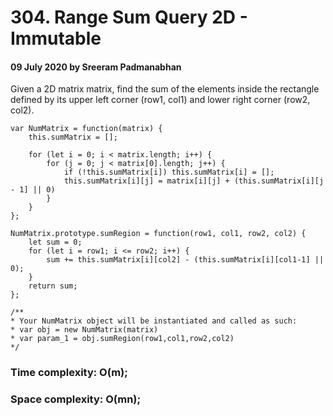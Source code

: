 # 304. Range Sum Query 2D - Immutable

#### 09 July 2020 by Sreeram Padmanabhan

Given a 2D matrix matrix, find the sum of the elements inside the rectangle defined by its upper left corner (row1, col1) and lower right corner (row2, col2).


    var NumMatrix = function(matrix) {
        this.sumMatrix = [];

        for (let i = 0; i < matrix.length; i++) {
            for (j = 0; j < matrix[0].length; j++) {
                if (!this.sumMatrix[i]) this.sumMatrix[i] = [];
                this.sumMatrix[i][j] = matrix[i][j] + (this.sumMatrix[i][j - 1] || 0)
            }
        }
    };

    NumMatrix.prototype.sumRegion = function(row1, col1, row2, col2) {
        let sum = 0;
        for (let i = row1; i <= row2; i++) {
            sum += this.sumMatrix[i][col2] - (this.sumMatrix[i][col1-1] || 0);
        }
        return sum;
    };

    /**
    * Your NumMatrix object will be instantiated and called as such:
    * var obj = new NumMatrix(matrix)
    * var param_1 = obj.sumRegion(row1,col1,row2,col2)
    */

### Time complexity: O(m);
### Space complexity: O(mn);
